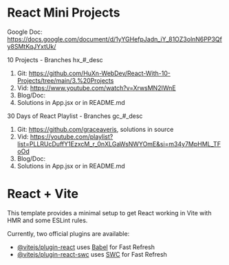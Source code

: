 # React Mini Projects
Google Doc: https://docs.google.com/document/d/1yYGHefpJadn_iY_81OZ3olnN6PP3Qfy8SMtKqJYxtUk/

10 Projects - Branches hx_#_desc
  1. Git: https://github.com/HuXn-WebDev/React-With-10-Projects/tree/main/3.%20Projects
  2. Vid: https://www.youtube.com/watch?v=XrwsMN2IWnE
  3. Blog/Doc:
  4. Solutions in App.jsx or in README.md

30 Days of React Playlist - Branches gc_#_desc
  1. Git: https://github.com/graceaveris, solutions in source
  2. Vid: https://youtube.com/playlist?list=PLLRUcDuffY1EzxcM_r_0nXLGaWsNWYOmE&si=m34y7MpHML_TFoOd
  3. Blog/Doc:
  4. Solutions in App.jsx or in README.md

# React + Vite

This template provides a minimal setup to get React working in Vite with HMR and some ESLint rules.

Currently, two official plugins are available:

- [@vitejs/plugin-react](https://github.com/vitejs/vite-plugin-react/blob/main/packages/plugin-react/README.md) uses [Babel](https://babeljs.io/) for Fast Refresh
- [@vitejs/plugin-react-swc](https://github.com/vitejs/vite-plugin-react-swc) uses [SWC](https://swc.rs/) for Fast Refresh
